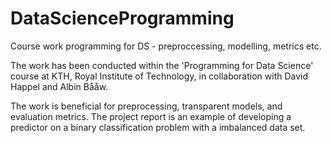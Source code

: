 # DataScienceProgramming
Course work programming for DS - preproccessing, modelling, metrics etc. 

The work has been conducted within the 'Programming for Data Science' course at KTH, Royal Institute of Technology, in collaboration with David Happel and Albin Bååw.

The work is beneficial for preprocessing, transparent models, and evaluation metrics. The project report is an example of developing a predictor on a binary classification problem with a imbalanced data set. 
